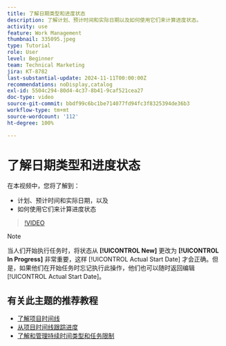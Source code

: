 ```yaml
---
title: 了解日期类型和进度状态
description: 了解计划、预计时间和实际日期以及如何使用它们来计算进度状态。
activity: use
feature: Work Management
thumbnail: 335095.jpeg
type: Tutorial
role: User
level: Beginner
team: Technical Marketing
jira: KT-8782
last-substantial-update: 2024-11-11T00:00:00Z
recommendations: noDisplay,catalog
exl-id: 5504c294-80d4-4c37-8b41-9caf521cea27
doc-type: video
source-git-commit: bbdf99c6bc1be714077fd94fc3f8325394de36b3
workflow-type: tm+mt
source-wordcount: '112'
ht-degree: 100%

---
```


# 了解日期类型和进度状态

在本视频中，您将了解到：

* 计划、预计时间和实际日期，以及
* 如何使用它们来计算进度状态

>[!VIDEO](https://video.tv.adobe.com/v/335095/?quality=12&learn=on&enablevpops=1)

>[!NOTE]
>
>当人们开始执行任务时，将状态从 **[!UICONTROL New]** 更改为 **[!UICONTROL In Progress]** 非常重要，这样 [!UICONTROL Actual Start Date] 才会正确。但是，如果他们在开始任务时忘记执行此操作，他们也可以随时返回编辑 [!UICONTROL Actual Start Date]。


## 有关此主题的推荐教程

* [了解项目时间线](/help/manage-work/project-timelines/understand-project-timelines.md)
* [从项目时间线跟踪进度](/help/manage-work/project-timelines/track-work-progress-from-the-project-timeline.md)
* [了解和管理持续时间类型和任务限制](/help/manage-work/intermediate-projects/understand-and-manage-duration-types-and-task-constraints.md)

